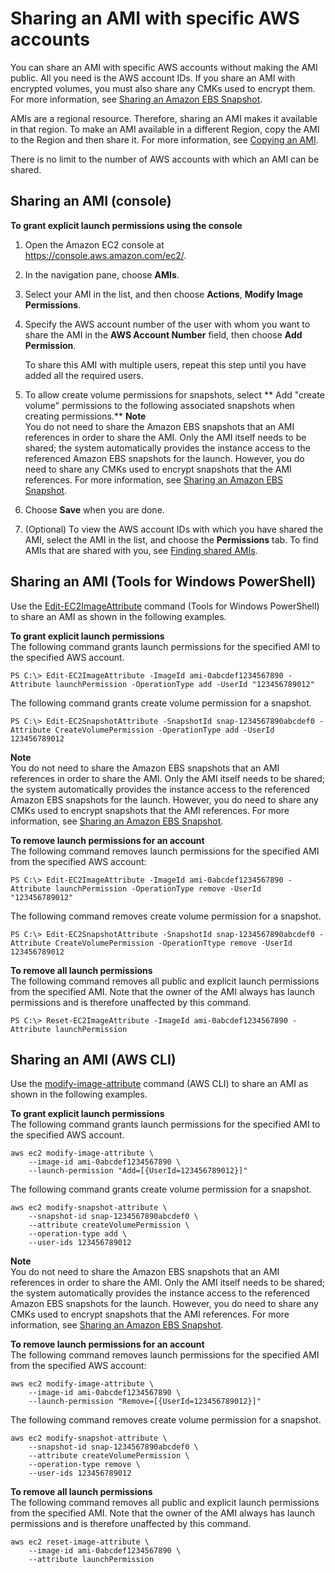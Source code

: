 # Sharing an AMI with specific AWS accounts<a name="sharingamis-explicit"></a>

You can share an AMI with specific AWS accounts without making the AMI public\. All you need is the AWS account IDs\. If you share an AMI with encrypted volumes, you must also share any CMKs used to encrypt them\. For more information, see [Sharing an Amazon EBS Snapshot](ebs-modifying-snapshot-permissions.md)\.

AMIs are a regional resource\. Therefore, sharing an AMI makes it available in that region\. To make an AMI available in a different Region, copy the AMI to the Region and then share it\. For more information, see [Copying an AMI](CopyingAMIs.md)\.

There is no limit to the number of AWS accounts with which an AMI can be shared\.

## Sharing an AMI \(console\)<a name="sharingamis-console"></a>

**To grant explicit launch permissions using the console**

1. Open the Amazon EC2 console at [https://console\.aws\.amazon\.com/ec2/](https://console.aws.amazon.com/ec2/)\.

1. In the navigation pane, choose **AMIs**\.

1. Select your AMI in the list, and then choose **Actions**, **Modify Image Permissions**\.

1. Specify the AWS account number of the user with whom you want to share the AMI in the **AWS Account Number** field, then choose **Add Permission**\.

   To share this AMI with multiple users, repeat this step until you have added all the required users\. 

1. To allow create volume permissions for snapshots, select ** Add "create volume" permissions to the following associated snapshots when creating permissions\.** 
**Note**  
You do not need to share the Amazon EBS snapshots that an AMI references in order to share the AMI\. Only the AMI itself needs to be shared; the system automatically provides the instance access to the referenced Amazon EBS snapshots for the launch\. However, you do need to share any CMKs used to encrypt snapshots that the AMI references\. For more information, see [Sharing an Amazon EBS Snapshot](ebs-modifying-snapshot-permissions.md)\.

1. Choose **Save** when you are done\.

1. \(Optional\) To view the AWS account IDs with which you have shared the AMI, select the AMI in the list, and choose the **Permissions** tab\. To find AMIs that are shared with you, see [Finding shared AMIs](usingsharedamis-finding.md)\.

## Sharing an AMI \(Tools for Windows PowerShell\)<a name="sharing-amis-powershell"></a>

Use the [Edit\-EC2ImageAttribute](https://docs.aws.amazon.com/powershell/latest/reference/items/Edit-EC2ImageAttribute.html) command \(Tools for Windows PowerShell\) to share an AMI as shown in the following examples\.

**To grant explicit launch permissions**  
The following command grants launch permissions for the specified AMI to the specified AWS account\.

```
PS C:\> Edit-EC2ImageAttribute -ImageId ami-0abcdef1234567890 -Attribute launchPermission -OperationType add -UserId "123456789012"
```

The following command grants create volume permission for a snapshot\.

```
PS C:\> Edit-EC2SnapshotAttribute -SnapshotId snap-1234567890abcdef0 -Attribute CreateVolumePermission -OperationType add -UserId 123456789012
```

**Note**  
You do not need to share the Amazon EBS snapshots that an AMI references in order to share the AMI\. Only the AMI itself needs to be shared; the system automatically provides the instance access to the referenced Amazon EBS snapshots for the launch\. However, you do need to share any CMKs used to encrypt snapshots that the AMI references\. For more information, see [Sharing an Amazon EBS Snapshot](ebs-modifying-snapshot-permissions.md)\.

**To remove launch permissions for an account**  
The following command removes launch permissions for the specified AMI from the specified AWS account:

```
PS C:\> Edit-EC2ImageAttribute -ImageId ami-0abcdef1234567890 -Attribute launchPermission -OperationType remove -UserId "123456789012"
```

The following command removes create volume permission for a snapshot\.

```
PS C:\> Edit-EC2SnapshotAttribute -SnapshotId snap-1234567890abcdef0 -Attribute CreateVolumePermission -OperationTtype remove -UserId 123456789012
```

**To remove all launch permissions**  
The following command removes all public and explicit launch permissions from the specified AMI\. Note that the owner of the AMI always has launch permissions and is therefore unaffected by this command\.

```
PS C:\> Reset-EC2ImageAttribute -ImageId ami-0abcdef1234567890 -Attribute launchPermission
```

## Sharing an AMI \(AWS CLI\)<a name="sharingamis-aws-cli"></a>

Use the [modify\-image\-attribute](https://docs.aws.amazon.com/cli/latest/reference/ec2/modify-image-attribute.html) command \(AWS CLI\) to share an AMI as shown in the following examples\.

**To grant explicit launch permissions**  
The following command grants launch permissions for the specified AMI to the specified AWS account\.

```
aws ec2 modify-image-attribute \
    --image-id ami-0abcdef1234567890 \
    --launch-permission "Add=[{UserId=123456789012}]"
```

The following command grants create volume permission for a snapshot\.

```
aws ec2 modify-snapshot-attribute \
    --snapshot-id snap-1234567890abcdef0 \
    --attribute createVolumePermission \
    --operation-type add \
    --user-ids 123456789012
```

**Note**  
You do not need to share the Amazon EBS snapshots that an AMI references in order to share the AMI\. Only the AMI itself needs to be shared; the system automatically provides the instance access to the referenced Amazon EBS snapshots for the launch\. However, you do need to share any CMKs used to encrypt snapshots that the AMI references\. For more information, see [Sharing an Amazon EBS Snapshot](ebs-modifying-snapshot-permissions.md)\.

**To remove launch permissions for an account**  
The following command removes launch permissions for the specified AMI from the specified AWS account:

```
aws ec2 modify-image-attribute \
    --image-id ami-0abcdef1234567890 \
    --launch-permission "Remove=[{UserId=123456789012}]"
```

The following command removes create volume permission for a snapshot\.

```
aws ec2 modify-snapshot-attribute \
    --snapshot-id snap-1234567890abcdef0 \
    --attribute createVolumePermission \
    --operation-type remove \
    --user-ids 123456789012
```

**To remove all launch permissions**  
The following command removes all public and explicit launch permissions from the specified AMI\. Note that the owner of the AMI always has launch permissions and is therefore unaffected by this command\.

```
aws ec2 reset-image-attribute \
    --image-id ami-0abcdef1234567890 \
    --attribute launchPermission
```